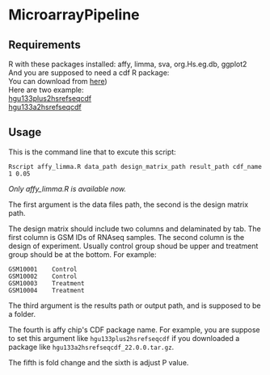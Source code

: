 # MicroarrayPipeline

## Requirements
R with these packages installed: affy, limma, sva, org.Hs.eg.db, ggplot2  
And you are supposed to need a cdf R package:  
You can download from [here](http://brainarray.mbni.med.umich.edu/Brainarray/Database/CustomCDF/22.0.0/refseq.asp))  
Here are two example:  
[hgu133plus2hsrefseqcdf](http://mbni.org/customcdf/22.0.0/refseq.download/hgu133plus2hsrefseqcdf_22.0.0.tar.gz)  
[hgu133a2hsrefseqcdf](http://mbni.org/customcdf/22.0.0/refseq.download/hgu133a2hsrefseqcdf_22.0.0.tar.gz)  


## Usage
This is the command line that to excute this script:
```
Rscript affy_limma.R data_path design_matrix_path result_path cdf_name 1 0.05
```
*Only affy_limma.R is available now.*  

The first argument is the data files path, the second is the design matrix path.  

The design matrix should include two columns and delaminated by tab. The first column is GSM IDs of RNAseq samples. The second column is the design of experiment. Usually control group shoud be upper and treatment group should be at the bottom. For example:
```
GSM10001	Control
GSM10002	Control
GSM10003	Treatment
GSM10004	Treatment
```
The third argument is the results path or output path, and is supposed to be a folder.  

The fourth is affy chip's CDF package name. For example, you are suppose to set this argument like ```hgu133plus2hsrefseqcdf``` if you downloaded a package like ```hgu133a2hsrefseqcdf_22.0.0.tar.gz```.  

The fifth is fold change and the sixth is adjust P value.  


